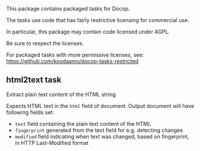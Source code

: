 This package contains packaged tasks for Docop.

The tasks use code that has fairly restrictive licensing for commercial use.

In particular, this package may contain code licensed under AGPL.

Be sure to respect the licenses.

For packaged tasks with more permissive licenses, see: https://github.com/koodaamo/docop-tasks-restricted

## html2text task

Extract plain text content of the HTML string.

Expects HTML text in the `html` field of document.
Output document will have following fields set:
  - `text` field containing the plain text content of the HTML
  - `fingerprint` generated from the text field for e.g. detecting changes
  - `modified` field indicating when text was changed, based on fingerprint, in HTTP Last-Modified format